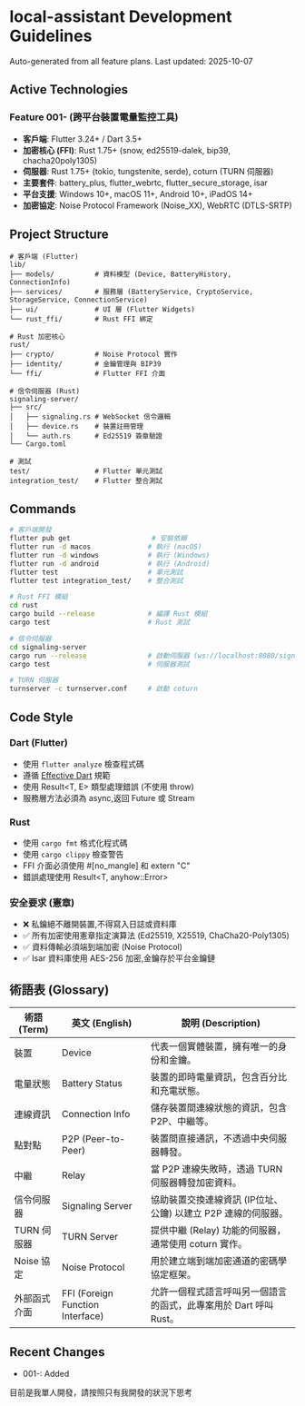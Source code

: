 # local-assistant Development Guidelines

Auto-generated from all feature plans. Last updated: 2025-10-07

## Active Technologies

### Feature 001- (跨平台裝置電量監控工具)
- **客戶端**: Flutter 3.24+ / Dart 3.5+
- **加密核心 (FFI)**: Rust 1.75+ (snow, ed25519-dalek, bip39, chacha20poly1305)
- **伺服器**: Rust 1.75+ (tokio, tungstenite, serde), coturn (TURN 伺服器)
- **主要套件**: battery_plus, flutter_webrtc, flutter_secure_storage, isar
- **平台支援**: Windows 10+, macOS 11+, Android 10+, iPadOS 14+
- **加密協定**: Noise Protocol Framework (Noise_XX), WebRTC (DTLS-SRTP)

## Project Structure

```
# 客戶端 (Flutter)
lib/
├── models/          # 資料模型 (Device, BatteryHistory, ConnectionInfo)
├── services/        # 服務層 (BatteryService, CryptoService, StorageService, ConnectionService)
├── ui/              # UI 層 (Flutter Widgets)
└── rust_ffi/        # Rust FFI 綁定

# Rust 加密核心
rust/
├── crypto/          # Noise Protocol 實作
├── identity/        # 金鑰管理與 BIP39
└── ffi/             # Flutter FFI 介面

# 信令伺服器 (Rust)
signaling-server/
├── src/
│   ├── signaling.rs # WebSocket 信令邏輯
│   ├── device.rs    # 裝置註冊管理
│   └── auth.rs      # Ed25519 簽章驗證
└── Cargo.toml

# 測試
test/                # Flutter 單元測試
integration_test/    # Flutter 整合測試
```

## Commands

```bash
# 客戶端開發
flutter pub get                    # 安裝依賴
flutter run -d macos              # 執行 (macOS)
flutter run -d windows            # 執行 (Windows)
flutter run -d android            # 執行 (Android)
flutter test                      # 單元測試
flutter test integration_test/    # 整合測試

# Rust FFI 模組
cd rust
cargo build --release             # 編譯 Rust 模組
cargo test                        # Rust 測試

# 信令伺服器
cd signaling-server
cargo run --release               # 啟動伺服器 (ws://localhost:8080/signaling)
cargo test                        # 伺服器測試

# TURN 伺服器
turnserver -c turnserver.conf     # 啟動 coturn
```

## Code Style

### Dart (Flutter)
- 使用 `flutter analyze` 檢查程式碼
- 遵循 [Effective Dart](https://dart.dev/guides/language/effective-dart) 規範
- 使用 Result<T, E> 類型處理錯誤 (不使用 throw)
- 服務層方法必須為 async,返回 Future 或 Stream

### Rust
- 使用 `cargo fmt` 格式化程式碼
- 使用 `cargo clippy` 檢查警告
- FFI 介面必須使用 #[no_mangle] 和 extern "C"
- 錯誤處理使用 Result<T, anyhow::Error>

### 安全要求 (憲章)
- ❌ 私鑰絕不離開裝置,不得寫入日誌或資料庫
- ✅ 所有加密使用憲章指定演算法 (Ed25519, X25519, ChaCha20-Poly1305)
- ✅ 資料傳輸必須端到端加密 (Noise Protocol)
- ✅ Isar 資料庫使用 AES-256 加密,金鑰存於平台金鑰鏈

## 術語表 (Glossary)

| 術語 (Term) | 英文 (English) | 說明 (Description) |
| --- | --- | --- |
| 裝置 | Device | 代表一個實體裝置，擁有唯一的身份和金鑰。 |
| 電量狀態 | Battery Status | 裝置的即時電量資訊，包含百分比和充電狀態。 |
| 連線資訊 | Connection Info | 儲存裝置間連線狀態的資訊，包含 P2P、中繼等。 |
| 點對點 | P2P (Peer-to-Peer) | 裝置間直接通訊，不透過中央伺服器轉發。 |
| 中繼 | Relay | 當 P2P 連線失敗時，透過 TURN 伺服器轉發加密資料。 |
| 信令伺服器 | Signaling Server | 協助裝置交換連線資訊 (IP位址、公鑰) 以建立 P2P 連線的伺服器。 |
| TURN 伺服器 | TURN Server | 提供中繼 (Relay) 功能的伺服器，通常使用 coturn 實作。 |
| Noise 協定 | Noise Protocol | 用於建立端到端加密通道的密碼學協定框架。 |
| 外部函式介面 | FFI (Foreign Function Interface) | 允許一個程式語言呼叫另一個語言的函式，此專案用於 Dart 呼叫 Rust。 |

## Recent Changes
- 001-: Added

<!-- MANUAL ADDITIONS START -->
目前是我單人開發，請按照只有我開發的狀況下思考
<!-- MANUAL ADDITIONS END -->